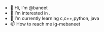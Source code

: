 - 👋 Hi, I’m @baneet
- 👀 I’m interested in .
- 🌱 I’m currently learning c,c++,python, java 
- 📫 How to reach me ig-mebaneet

<!---
baneetm/baneetm is a ✨ special ✨ repository because its `README.md` (this file) appears on your GitHub profile.
You can click the Preview link to take a look at your changes.
--->
